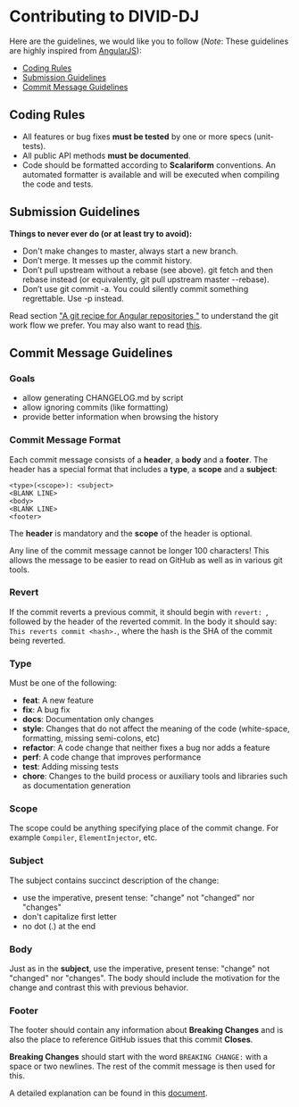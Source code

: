 # Contributing to DIVID-DJ

Here are the guidelines, we would like you to follow (*Note*:  These guidelines are highly inspired from [AngularJS](https://github.com/angular/angular/blob/master/CONTRIBUTING.md)):

- [Coding Rules](#rules)
- [Submission Guidelines](#submit)
- [Commit Message Guidelines](#commit)



## <a name="rules"></a> Coding Rules

* All features or bug fixes **must be tested** by one or more specs (unit-tests).
* All public API methods **must be documented**.
* Code should be formatted according to **Scalariform** conventions. An automated formatter is available and will be executed when compiling the code and tests.


## <a name="submit"></a> Submission Guidelines

**Things to never ever do (or at least try to avoid):**

* Don't make changes to master, always start a new branch.
* Don’t merge. It messes up the commit history.
* Don’t pull upstream without a rebase (see above). git fetch and then rebase instead (or equivalently, git pull upstream master --rebase).
* Don’t use git commit -a. You could silently commit something regrettable. Use -p instead.

Read section ["A git recipe for Angular repositories
"](https://docs.google.com/document/d/1h8nijFSaa1jG_UE8v4WP7glh5qOUXnYtAtJh_gwOQHI/edit) to understand the git work flow we prefer. You may also want to read [this](http://codeinthehole.com/writing/pull-requests-and-other-good-practices-for-teams-using-github/).


## <a name="commit"></a> Commit Message Guidelines

### Goals

* allow generating CHANGELOG.md by script
* allow ignoring commits (like formatting)
* provide better information when browsing the history

### Commit Message Format
Each commit message consists of a **header**, a **body** and a **footer**.  The header has a special
format that includes a **type**, a **scope** and a **subject**:

```
<type>(<scope>): <subject>
<BLANK LINE>
<body>
<BLANK LINE>
<footer>
```

The **header** is mandatory and the **scope** of the header is optional.

Any line of the commit message cannot be longer 100 characters! This allows the message to be easier
to read on GitHub as well as in various git tools.

### Revert
If the commit reverts a previous commit, it should begin with `revert: `, followed by the header of the reverted commit. In the body it should say: `This reverts commit <hash>.`, where the hash is the SHA of the commit being reverted.

### Type
Must be one of the following:

* **feat**: A new feature
* **fix**: A bug fix
* **docs**: Documentation only changes
* **style**: Changes that do not affect the meaning of the code (white-space, formatting, missing semi-colons, etc)
* **refactor**: A code change that neither fixes a bug nor adds a feature
* **perf**: A code change that improves performance
* **test**: Adding missing tests
* **chore**: Changes to the build process or auxiliary tools and libraries such as documentation generation

### Scope
The scope could be anything specifying place of the commit change. For example
`Compiler`, `ElementInjector`, etc.

### Subject
The subject contains succinct description of the change:

* use the imperative, present tense: "change" not "changed" nor "changes"
* don't capitalize first letter
* no dot (.) at the end

### Body
Just as in the **subject**, use the imperative, present tense: "change" not "changed" nor "changes".
The body should include the motivation for the change and contrast this with previous behavior.

### Footer
The footer should contain any information about **Breaking Changes** and is also the place to
reference GitHub issues that this commit **Closes**.

**Breaking Changes** should start with the word `BREAKING CHANGE:` with a space or two newlines. The rest of the commit message is then used for this.

A detailed explanation can be found in this [document][commit-message-format].

[commit-message-format]: https://docs.google.com/document/d/1QrDFcIiPjSLDn3EL15IJygNPiHORgU1_OOAqWjiDU5Y/edit#
